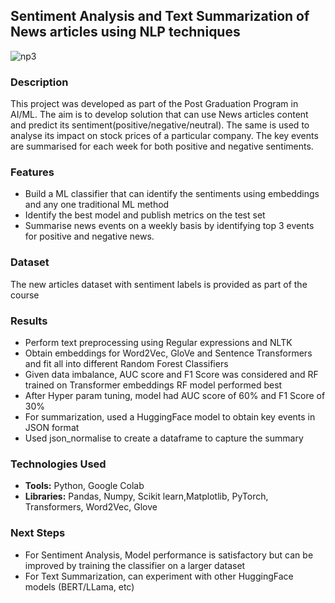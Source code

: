 ## Sentiment Analysis and Text Summarization of News articles using NLP techniques
![np3](https://github.com/user-attachments/assets/398b6296-8e9d-4de6-8758-65a6bd4fba94)



### Description
This project was developed as part of the Post Graduation Program in AI/ML.
The aim is to develop solution that can use News articles content and predict its sentiment(positive/negative/neutral).
The same is used to analyse its impact on stock prices of a particular company.
The key events are summarised for each week for both positive and negative sentiments.


### Features
 - Build a ML classifier that can identify the sentiments using embeddings and any one traditional ML method
 - Identify the best model and publish metrics on the test set
 - Summarise news events on a weekly basis by identifying top 3 events for positive and negative news.
 

### Dataset
The new articles dataset with sentiment labels is provided as part of the course



### Results

 - Perform text preprocessing using Regular expressions and NLTK
 - Obtain embeddings for Word2Vec, GloVe and Sentence Transformers and fit all into different Random Forest Classifiers
 - Given data imbalance, AUC score and F1 Score was considered and RF trained on Transformer embeddings RF model performed best
 - After Hyper param tuning, model had AUC score of 60% and F1 Score of 30% 
 - For summarization, used a HuggingFace model to obtain key events in JSON format
 - Used json_normalise to create a dataframe to capture the summary


### Technologies Used
- **Tools:** Python, Google Colab
- **Libraries:** Pandas, Numpy, Scikit learn,Matplotlib, PyTorch, Transformers, Word2Vec, Glove


### Next Steps

 - For Sentiment Analysis, Model performance is satisfactory but can be improved by training the classifier on a larger dataset
 - For Text Summarization, can experiment with other HuggingFace models (BERT/LLama, etc)
